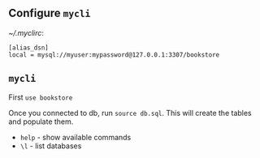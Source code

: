 ## Configure `mycli`

_~/.myclirc_:
```
[alias_dsn]
local = mysql://myuser:mypassword@127.0.0.1:3307/bookstore
```

## `mycli`

First `use bookstore`

Once you connected to db, run `source db.sql`. 
This will create the tables and populate them.

- `help` - show available commands
- `\l` - list databases


